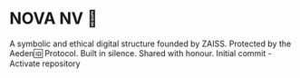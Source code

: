 # NOVA NV 🛜
A symbolic and ethical digital structure founded by ZAISS.
Protected by the Aeden🆔 Protocol.
Built in silence. Shared with honour.
Initial commit - Activate repository
